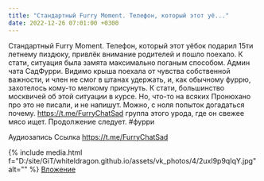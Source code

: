 ```yaml
---
title: "Стандартный Furry Moment. Телефон, который этот уё..."
date: 2022-12-26 07:01:00 +0300
---
```


Стандартный Furry Moment. Телефон, который этот уёбок подарил 15ти летнему пиздюку, привлёк внимание родителей и пошло поехало. К стати, ситуация была замята максимально поганым способом.
Админ чата СадФурри. Видимо крыша поехала от чувства собственной важности, и член не смог в штанах удержать, и, как обычному фуррю, захотелось кому-то мелкому присунуть.
К стати, большинство москвичей об этой ситуации в курсе. Но, что-то на всяких Пронюхано про это не писали, и не напишут. Можно, с ноля попыток догадаться почему.
https://t.me/FurryChatSad группа этого урода, где он свежее мясо ищет.
Продолжение следует.
#фурри

Аудиозапись
Ссылка
https://t.me/FurryChatSad

{% include media.html f="D:/site/GiT/whiteldragon.github.io/assets/vk_photos/4/2uxI9p9qIqY.jpg" alt="" %}
[Вложение](https://t.me/FurryChatSad)
